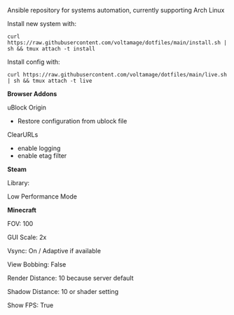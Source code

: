 Ansible repository for systems automation, currently supporting Arch Linux

Install new system with:
```
curl https://raw.githubusercontent.com/voltamage/dotfiles/main/install.sh | sh && tmux attach -t install
```

Install config with:
```
curl https://raw.githubusercontent.com/voltamage/dotfiles/main/live.sh | sh && tmux attach -t live
```

**Browser Addons**

uBlock Origin
- Restore configuration from ublock file

ClearURLs
- enable logging
- enable etag filter

**Steam**

Library:

Low Performance Mode

**Minecraft**

FOV: 100

GUI Scale: 2x

Vsync: On / Adaptive if available

View Bobbing: False

Render Distance: 10 because server default

Shadow Distance: 10 or shader setting

Show FPS: True
